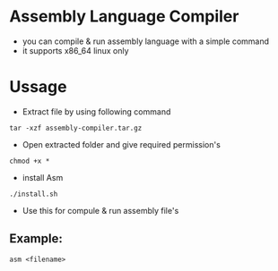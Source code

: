 # Assembly Language Compiler
* you can compile & run assembly language with a simple command
* it supports x86_64 linux only

# Ussage
* Extract file by using following command
```
tar -xzf assembly-compiler.tar.gz
``` 
* Open extracted folder and give required permission's

```
chmod +x *
```
* install Asm

```
./install.sh
```
* Use this for compule & run assembly file's
 ## Example:

```
asm <filename>
```
